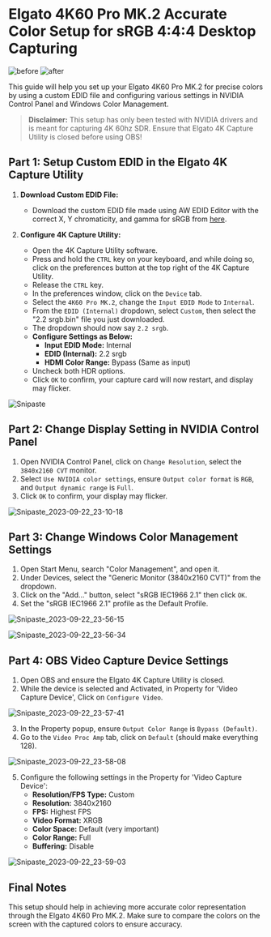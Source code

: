 # Elgato 4K60 Pro MK.2 Accurate Color Setup for sRGB 4:4:4 Desktop Capturing

![before](https://github.com/OfficialLingLing/Elgato_4K_sRGB_EDID/assets/145821569/b5e80499-e798-42ae-b78a-880ace679877)
![after](https://github.com/OfficialLingLing/Elgato_4K_sRGB_EDID/assets/145821569/40eb8d4e-c4c8-4762-aebd-b4ce3555bbdd)


This guide will help you set up your Elgato 4K60 Pro MK.2 for precise colors by using a custom EDID file and configuring various settings in NVIDIA Control Panel and Windows Color Management.

> **Disclaimer:** This setup has only been tested with NVIDIA drivers and is meant for capturing 4K 60hz SDR. Ensure that Elgato 4K Capture Utility is closed before using OBS!

## Part 1: Setup Custom EDID in the Elgato 4K Capture Utility

1. **Download Custom EDID File:** 
   - Download the custom EDID file made using AW EDID Editor with the correct X, Y chromaticity, and gamma for sRGB from [here](https://github.com/OfficialLingLing/Elgato_4K_sRGB_EDID/raw/main/2.2%20srgb.bin).

2. **Configure 4K Capture Utility:**
   - Open the 4K Capture Utility software.
   - Press and hold the `CTRL` key on your keyboard, and while doing so, click on the preferences button at the top right of the 4K Capture Utility.
   - Release the `CTRL` key.
   - In the preferences window, click on the `Device` tab.
   - Select the `4K60 Pro MK.2`, change the `Input EDID Mode` to `Internal`.
   - From the `EDID (Internal)` dropdown, select `Custom`, then select the "2.2 srgb.bin" file you just downloaded. 
   - The dropdown should now say `2.2 srgb`.
   - **Configure Settings as Below:**
     - **Input EDID Mode:** Internal
     - **EDID (Internal):** 2.2 srgb
     - **HDMI Color Range:** Bypass (Same as input)
   - Uncheck both HDR options.
   - Click `OK` to confirm, your capture card will now restart, and display may flicker.

![Snipaste](https://github.com/OfficialLingLing/Elgato_4K_sRGB_EDID/assets/145821569/b51fd2a3-8fc1-4e1a-b514-83ddadeb4a2a)

## Part 2: Change Display Setting in NVIDIA Control Panel

1. Open NVIDIA Control Panel, click on `Change Resolution`, select the `3840x2160 CVT` monitor.
2. Select `Use NVIDIA color settings`, ensure `Output color format` is `RGB`, and `Output dynamic range` is `Full`.
3. Click `OK` to confirm, your display may flicker.

![Snipaste_2023-09-22_23-10-18](https://github.com/OfficialLingLing/Elgato_4K_sRGB_EDID/assets/145821569/ab2f6419-6417-4602-8c89-155888a32b98)


## Part 3: Change Windows Color Management Settings

1. Open Start Menu, search "Color Management", and open it.
2. Under Devices, select the "Generic Monitor (3840x2160 CVT)" from the dropdown.
3. Click on the "Add..." button, select "sRGB IEC1966 2.1" then click `OK`.
4. Set the "sRGB IEC1966 2.1" profile as the Default Profile.

![Snipaste_2023-09-22_23-56-15](https://github.com/OfficialLingLing/Elgato_4K_sRGB_EDID/assets/145821569/9d59e68e-f0a7-4e77-b874-a60a8747114f)

![Snipaste_2023-09-22_23-56-34](https://github.com/OfficialLingLing/Elgato_4K_sRGB_EDID/assets/145821569/66f927e9-b22e-46c9-9518-6ba7addd943f)


## Part 4: OBS Video Capture Device Settings

1. Open OBS and ensure the Elgato 4K Capture Utility is closed.
2. While the device is selected and Activated, in Property for 'Video Capture Device', Click on `Configure Video`.

![Snipaste_2023-09-22_23-57-41](https://github.com/OfficialLingLing/Elgato_4K_sRGB_EDID/assets/145821569/08646105-60f8-414d-9e3d-d7daa2ce0522)

3. In the Property popup, ensure `Output Color Range` is `Bypass (Default)`.
4. Go to the `Video Proc Amp` tab, click on `Default` (should make everything 128).

![Snipaste_2023-09-22_23-58-08](https://github.com/OfficialLingLing/Elgato_4K_sRGB_EDID/assets/145821569/3d9c7c79-809d-4251-b566-83b9f9d87f1f)

5. Configure the following settings in the Property for 'Video Capture Device':
   - **Resolution/FPS Type:** Custom
   - **Resolution:** 3840x2160
   - **FPS:** Highest FPS
   - **Video Format:** XRGB
   - **Color Space:** Default (very important)
   - **Color Range:** Full
   - **Buffering:** Disable

![Snipaste_2023-09-22_23-59-03](https://github.com/OfficialLingLing/Elgato_4K_sRGB_EDID/assets/145821569/8c356053-3027-4336-8d90-0327201b1769)


## Final Notes
This setup should help in achieving more accurate color representation through the Elgato 4K60 Pro MK.2. Make sure to compare the colors on the screen with the captured colors to ensure accuracy.
